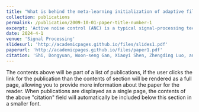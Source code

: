 ```yaml
---
title: "What is behind the meta-learning initialization of adaptive filter?—a naive method for accelerating convergence of adaptive multichannel active noise control"
collection: publications
permalink: /publication/2009-10-01-paper-title-number-1
excerpt: 'Active noise control (ANC) is a typical signal-processing technique that has recently been utilized extensively to combat the urban noise problem. Although numerous advanced adaptive algorithms have been devised to enhance noise reduction performance, few of them have been implemented in actual ANC products due to their high computational complexity and slow convergence. With the rapid development of deep learning technology, Meta-learning-based initialization appears to become an efficient and cost-effective method for accelerating the convergence of adaptive algorithms. However, few dedicated Meta-learning algorithms exist for adaptive signal processing applications, particularly multichannel active noise control (MCANC). Hence, we proposed a modified Model-Agnostic Meta-Learning (MAML) initialization for the MCANC system.1 Additional theatrical research reveals that the nature of MAML ...'
date: 2024-4-1
venue: 'Signal Processing'
slidesurl: 'http://academicpages.github.io/files/slides1.pdf'
paperurl: 'http://academicpages.github.io/files/paper1.pdf'
citation: 'Shi, Dongyuan, Woon-seng Gan, Xiaoyi Shen, Zhengding Luo, and Junwei Ji. "What is behind the meta-learning initialization of adaptive filter?—a naive method for accelerating convergence of adaptive multichannel active noise control." Neural Networks 172 (2024): 106145.'
---
```


The contents above will be part of a list of publications, if the user clicks the link for the publication than the contents of section will be rendered as a full page, allowing you to provide more information about the paper for the reader. When publications are displayed as a single page, the contents of the above "citation" field will automatically be included below this section in a smaller font.